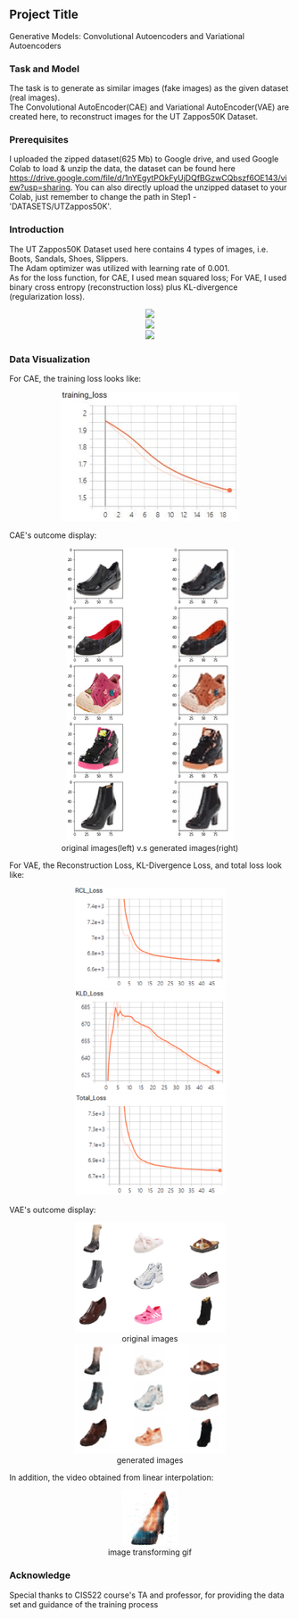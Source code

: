 ## Project Title

Generative Models: Convolutional Autoencoders and Variational Autoencoders


### Task and Model

The task is to generate as similar images (fake images) as the given dataset (real images).  
The Convolutional AutoEncoder(CAE) and Variational AutoEncoder(VAE) are created here, to reconstruct images for the UT Zappos50K Dataset.


### Prerequisites

I uploaded the zipped dataset(625 Mb) to Google drive, and used Google Colab to load & unzip the data, the dataset can be found here https://drive.google.com/file/d/1nYEgytPOkFyUjDQfBGzwCQbszf6OE143/view?usp=sharing. You can also directly upload the unzipped dataset to your Colab, just remember to change the path in Step1 -'DATASETS/UTZappos50K'.


### Introduction

The UT Zappos50K Dataset used here contains 4 types of images, i.e. Boots, Sandals, Shoes, Slippers.   
The Adam optimizer was utilized with learning rate of 0.001.   
As for the loss function, for CAE, I used mean squared loss; For VAE, I used binary cross entropy (reconstruction loss) plus KL-divergence (regularization loss).    
<div align=center><img src="http://chart.googleapis.com/chart?cht=tx&chl= L_{reconstruciton} = -\frac{1}{n} \sum_{i}^{n}(x_i log(f(z_i)) %2B (1 - x_i) log(1 - f(z_i)))" style="border:none;"></div>   
<div align=center><img src="http://chart.googleapis.com/chart?cht=tx&chl= L_{regularization} = \frac{1}{2n}\sum_{i}^{n}(\mu_{i}^{2} %2B \sigma_{i}^2 - log(\sigma_i^2) - 1)" style="border:none;"></div>    
<div align=center><img src="http://chart.googleapis.com/chart?cht=tx&chl= L_{loss} = L_{regularization} %2B L_{reconstruction}" style="border:none;"></div>    
 
 
### Data Visualization
For CAE, the training loss looks like:   
<div align=center><img src="https://github.com/MianWang123/Variational-Autoencoder/blob/master/pics/cae_loss.PNG" width='320'/></div>    

CAE's outcome display:    
<div align=center><img src="https://github.com/MianWang123/Variational-Autoencoder/blob/master/pics/cae_pic2.PNG" width='300'/></div>    
<div align=center>original images(left) v.s generated images(right)</div>       

For VAE, the Reconstruction Loss, KL-Divergence Loss, and total loss look like:   
<div align=center><figure class="third">
<img src="https://github.com/MianWang123/Variational-Autoencoder/blob/master/pics/vae_bceloss.PNG" width='270'/><img src="https://github.com/MianWang123/Variational-Autoencoder/blob/master/pics/vae_kldloss.PNG" width='270'/><img src="https://github.com/MianWang123/Variational-Autoencoder/blob/master/pics/vae_totalloss.PNG" width='270'/>
</figure></div>  

VAE's outcome display: 
<div align=center><img src="https://github.com/MianWang123/Variational-Autoencoder/blob/master/pics/vae_orig_img.PNG" width='270'/></div>     
<div align=center>original images</div>   
<div align=center><img src="https://github.com/MianWang123/Variational-Autoencoder/blob/master/pics/vae_gen_img.PNG" width='270'/></div>    
<div align=center>generated images</div>   

In addition, the video obtained from linear interpolation:   
<div align=center><img src='https://github.com/MianWang123/Variational-Autoencoder/blob/master/pics/vae_video.gif'></div>
<div align=center>image transforming gif</div> 


### Acknowledge  
Special thanks to CIS522 course's TA and professor, for providing the data set and guidance of the training process
